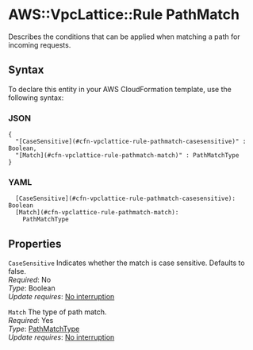# AWS::VpcLattice::Rule PathMatch<a name="aws-properties-vpclattice-rule-pathmatch"></a>

Describes the conditions that can be applied when matching a path for incoming requests\.

## Syntax<a name="aws-properties-vpclattice-rule-pathmatch-syntax"></a>

To declare this entity in your AWS CloudFormation template, use the following syntax:

### JSON<a name="aws-properties-vpclattice-rule-pathmatch-syntax.json"></a>

```
{
  "[CaseSensitive](#cfn-vpclattice-rule-pathmatch-casesensitive)" : Boolean,
  "[Match](#cfn-vpclattice-rule-pathmatch-match)" : PathMatchType
}
```

### YAML<a name="aws-properties-vpclattice-rule-pathmatch-syntax.yaml"></a>

```
  [CaseSensitive](#cfn-vpclattice-rule-pathmatch-casesensitive): Boolean
  [Match](#cfn-vpclattice-rule-pathmatch-match):
    PathMatchType
```

## Properties<a name="aws-properties-vpclattice-rule-pathmatch-properties"></a>

`CaseSensitive` <a name="cfn-vpclattice-rule-pathmatch-casesensitive"></a>
Indicates whether the match is case sensitive\. Defaults to false\.  
_Required_: No  
_Type_: Boolean  
_Update requires_: [No interruption](https://docs.aws.amazon.com/AWSCloudFormation/latest/UserGuide/using-cfn-updating-stacks-update-behaviors.html#update-no-interrupt)

`Match` <a name="cfn-vpclattice-rule-pathmatch-match"></a>
The type of path match\.  
_Required_: Yes  
_Type_: [PathMatchType](aws-properties-vpclattice-rule-pathmatchtype.md)  
_Update requires_: [No interruption](https://docs.aws.amazon.com/AWSCloudFormation/latest/UserGuide/using-cfn-updating-stacks-update-behaviors.html#update-no-interrupt)
